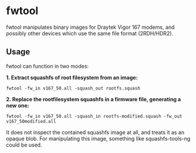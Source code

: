 # fwtool

fwtool manipulates binary images for Draytek Vigor 167 modems, and possibly other devices which use the same file format (2RDH/HDR2).

## Usage

fwtool can function in two modes:

**1. Extract squashfs of root filesystem from an image:**

    fwtool -fw_in v167_50.all -squash_out rootfs.squash

**2. Replace the rootfilesystem squashfs in a firmware file, generating a new one:**

    fwtool -fw_in v167_50.all -squash_in rootfs-modified.squash -fw_out v167_50modified.all

It does not inspect the contained squashfs image at all, and treats it as an opaque blob. For manipulating this image, something like squashfs-tools-ng could be used.
